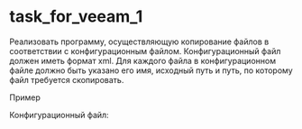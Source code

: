 # task_for_veeam_1

Реализовать программу, осуществляющую копирование файлов в соответствии с конфигурационным файлом. 
Конфигурационный файл должен иметь формат xml. 
Для каждого файла в конфигурационном файле должно быть указано его имя, исходный путь и путь, по которому файл требуется скопировать.

Пример

Конфигурационный файл:

<config> 
	<file 
		source_path="C:\Windows\system32" 
		destination_path="C:\Program files" 
		file_name="kernel32.dll" 
	/> 
	<file 
		source_path="/var/log" 
		destination_path="/etc" 
		file_name="server.log" 
	/> 
</config>
